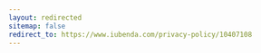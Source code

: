 ```yaml
---
layout: redirected
sitemap: false
redirect_to: https://www.iubenda.com/privacy-policy/10407108
---
```

